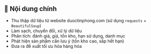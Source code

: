## 📌 Nội dung chính

- Thu thập dữ liệu từ website duoctinphong.com (sử dụng `requests` + `BeautifulSoup`)
- Làm sạch, chuyển đổi, xử lý dữ liệu
- Phân tích: đánh giá, giá, tồn kho, hạn sử dụng, danh mục
- Phát hiện sản phẩm cần lưu ý (tồn kho cao, sắp hết hạn)
- Đưa ra đề xuất tối ưu hóa hàng hóa
